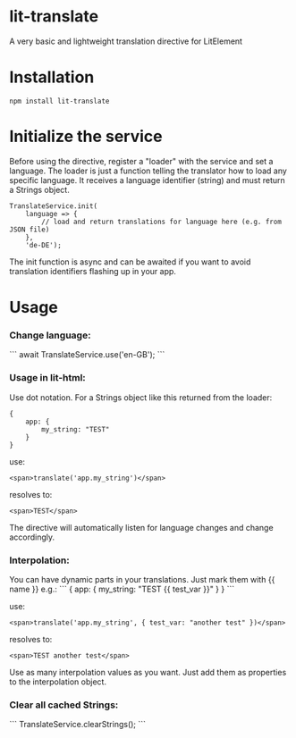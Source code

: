 # lit-translate
A very basic and lightweight translation directive for LitElement

<h1>Installation</h1>

```
npm install lit-translate
```

<h1>Initialize the service</h1>
Before using the directive, register a "loader" with the service and set a language.
The loader is just a function telling the translator how to load any specific language. It receives a language 
identifier (string) and must return a Strings object.

```
TranslateService.init(
    language => {
        // load and return translations for language here (e.g. from JSON file)
    }, 
    'de-DE');
```

The init function is async and can be awaited if you want to avoid translation identifiers flashing up in your app.

<h1>Usage</h1>

<h3>Change language:</h3>
```
await TranslateService.use('en-GB');
```

<h3>Usage in lit-html:</h3>

Use dot notation. For a Strings object like this returned from the loader:
```
{
    app: {
        my_string: "TEST"
    }
}
```

use:

```
<span>translate('app.my_string')</span>
```

resolves to:
```
<span>TEST</span>
```

The directive will automatically listen for language changes and change accordingly.

<h3>Interpolation:</h3>
You can have dynamic parts in your translations. Just mark them with {{ name }} e.g.:
```
{
    app: {
        my_string: "TEST {{ test_var }}"
    }
}
```

use:

```
<span>translate('app.my_string', { test_var: "another test" })</span>
```

resolves to:
```
<span>TEST another test</span>
```

Use as many interpolation values as you want. Just add them as properties to the interpolation object. 


<h3>Clear all cached Strings:</h3>
```
TranslateService.clearStrings();
```
